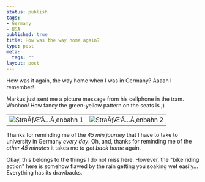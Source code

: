```yaml
--- 
status: publish
tags: 
- Germany
- USA
published: true
title: How was the way home again?
type: post
meta: 
  tags: ""
layout: post
---
```

How was it again, the way home when I was in Germany? Aaaah I remember!

Markus just sent me a picture message from his cellphone in the tram. Woohoo! How fancy the green-yellow pattern on the seats is ;)

<table border="0" cellpadding="5">
<tr>
<td><img src='/uploads/thumb-051029strassenbahn.jpg' alt='StraÃƒÆ’Ã…Â¸enbahn 1' class="centered"/></td>
<td><img src='/uploads/thumb-051029strassenbahn2.jpg' alt='StraÃƒÆ’Ã…Â¸enbahn 2' class="centered" /></td>
</tr>
</table>

Thanks for reminding me of the <em>45 min journey</em> that I have to take to university in Germany <em>every day</em>. Oh, and, thanks for reminding me of the <em>other 45 minutes</em> it takes me <em>to get back home</em> again.

Okay, this belongs to the things I do not miss here. However, the "bike riding action" here is somehow flawed by the rain getting you soaking wet easily... Everything has its drawbacks.
